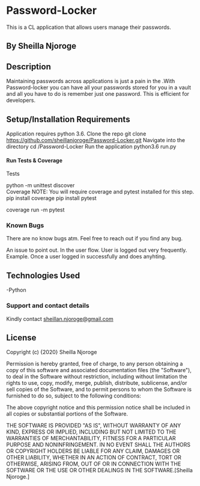 # Password-Locker
This is a CL application that allows users manage their passwords.

## By Sheilla Njoroge

## Description
Maintaining passwords across applications is just a pain in the .With Password-locker you can have all your passwords stored for you in a vault and all you have to do is remember just one password. This is efficient for developers.

## Setup/Installation Requirements
Application requires python 3.6.
Clone the repo git clone https://github.com/sheillanjoroge/Password-Locker.git
Navigate into the directory cd /Password-Locker
Run the application python3.6 run.py

#### Run Tests & Coverage
Tests

python -m unittest discover\
Coverage
NOTE: You will require coverage and pytest installed for this step.
pip install coverage
pip install pytest

coverage run -m pytest
### Known Bugs
There are no know bugs atm. Feel free to reach out if you find any bug.

An issue to point out. In the user flow. User is logged out very frequently. Example. Once a user logged in successfully and does anyhting. 

## Technologies Used
-Python

### Support and contact details
Kindly contact sheillan.njoroge@gmail.com

## License
Copyright (c) {2020} Sheilla Njoroge

Permission is hereby granted, free of charge, to any person obtaining a copy of this software and associated documentation files (the "Software"), to deal in the Software without restriction, including without limitation the rights to use, copy, modify, merge, publish, distribute, sublicense, and/or sell copies of the Software, and to permit persons to whom the Software is furnished to do so, subject to the following conditions:

The above copyright notice and this permission notice shall be included in all copies or substantial portions of the Software.

THE SOFTWARE IS PROVIDED "AS IS", WITHOUT WARRANTY OF ANY KIND, EXPRESS OR IMPLIED, INCLUDING BUT NOT LIMITED TO THE WARRANTIES OF MERCHANTABILITY, FITNESS FOR A PARTICULAR PURPOSE AND NONINFRINGEMENT. IN NO EVENT SHALL THE AUTHORS OR COPYRIGHT HOLDERS BE LIABLE FOR ANY CLAIM, DAMAGES OR OTHER LIABILITY, WHETHER IN AN ACTION OF CONTRACT, TORT OR OTHERWISE, ARISING FROM, OUT OF OR IN CONNECTION WITH THE SOFTWARE OR THE USE OR OTHER DEALINGS IN THE SOFTWARE.[Sheilla Njoroge.]